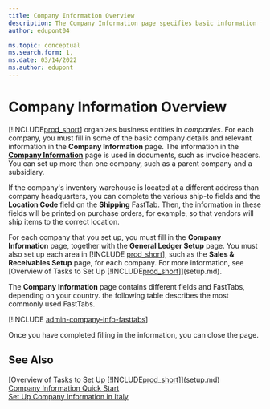 ```yaml
---
title: Company Information Overview
description: The Company Information page specifies basic information for a business entity, such as name, addresses, and shipping information. 
author: edupont04

ms.topic: conceptual
ms.search.form: 1,
ms.date: 03/14/2022
ms.author: edupont
---
```


# Company Information Overview

[!INCLUDE[prod_short](includes/prod_short.md)] organizes business entities in *companies*. For each company, you must fill in some of the basic company details and relevant information in the **Company Information** page. The information in the [**Company Information**](https://businesscentral.dynamics.com/?page=1) page is used in documents, such as invoice headers. You can set up more than one company, such as a parent company and a subsidiary.  

If the company's inventory warehouse is located at a different address than company headquarters, you can complete the various ship-to fields and the **Location Code** field on the **Shipping** FastTab. Then, the information in these fields will be printed on purchase orders, for example, so that vendors will ship items to the correct location.  

For each company that you set up, you must fill in the **Company Information** page, together with the **General Ledger Setup** page. You must also set up each area in [!INCLUDE [prod_short](includes/prod_short.md)], such as the **Sales & Receivables Setup** page, for each company. For more information, see [Overview of Tasks to Set Up [!INCLUDE[prod_short](includes/prod_short.md)]](setup.md).  

The **Company Information** page contains different fields and FastTabs, depending on your country. the following table describes the most commonly used FastTabs.

[!INCLUDE [admin-company-info-fasttabs](includes/admin-company-info-fasttabs.md)]

Once you have completed filling in the information, you can close the page.  

## See Also

[Overview of Tasks to Set Up [!INCLUDE[prod_short](includes/prod_short.md)]](setup.md)  
[Company Information Quick Start](quick-start-company-information.md)  
[Set Up Company Information in Italy](LocalFunctionality/Italy/how-to-set-up-company-information.md)  

